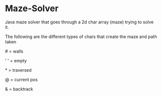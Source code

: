 # Maze-Solver

Java maze solver that goes through a 2d char array (maze) trying to solve it.

The following are the different types of chars that create the maze and path taken

\# = walls 

' ' = empty

\* = traversed

@ = current pos

& = backtrack
